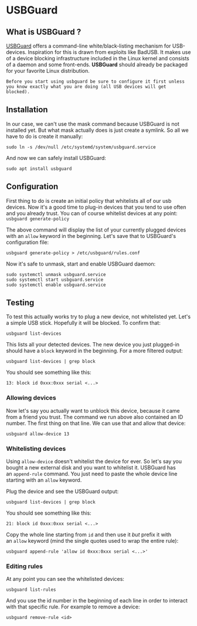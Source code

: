 # USBGuard

## What is USBGuard ?

[USBGuard](https://github.com/dkopecek/usbguard) offers a command-line white/black-listing mechanism for USB-devices. Inspiration for this is drawn from exploits like BadUSB. It makes use of a device blocking infrastructure included in the Linux kernel and consists of a daemon and some front-ends.
**USBGuard** should already be packaged for your favorite Linux distribution.

```ad-warning
Before you start using usbguard be sure to configure it first unless you know exactly what you are doing (all USB devices will get blocked).
```

## Installation

In our case, we can't use the mask command because USBGuard is not installed yet. But what mask actually does is just create a symlink. So all we have to do is create it manually:

```shell
sudo ln -s /dev/null /etc/systemd/system/usbguard.service
```

And now we can safely install USBGuard:

```shell
sudo apt install usbguard
```

## Configuration

First thing to do is create an initial policy that whitelists all of our usb devices. 
Now it's a good time to plug-in devices that you tend to use often and you already trust. You can of course whitelist devices at any point: `usbguard generate-policy`

The above command will display the list of your currently plugged devices with an `allow` keyword in the beginning. Let's save that to USBGuard's configuration file:

```shell
usbguard generate-policy > /etc/usbguard/rules.conf
```

Now it's safe to unmask, start and enable USBGuard daemon:

```shell
sudo systemctl unmask usbguard.service
sudo systemctl start usbguard.service
sudo systemctl enable usbguard.service
```

## Testing

To test this actually works try to plug a new device, not whitelisted yet. Let's a simple USB stick. Hopefully it will be blocked. To confirm that:

```
usbguard list-devices
```

This lists all your detected devices. The new device you just plugged-in should have a `block` keyword in the beginning. For a more filtered output:

```
usbguard list-devices | grep block
```

You should see something like this:

```
13: block id 0xxx:0xxx serial <...>
```

### Allowing devices

Now let's say you actually want to unblock this device, because it came from a friend you trust. The command we run above also contained an ID number. The first thing on that line. We can use that and allow that device:

```
usbguard allow-device 13
```

### Whitelisting devices

Using `allow-device` doesn't whitelist the device for ever. So let's say you bought a new external disk and you want to whitelist it. USBGuard has an `append-rule` command. You just need to paste the whole device line starting with an `allow` keyword.

Plug the device and see the USBGuard output:

```
usbguard list-devices | grep block
```

You should see something like this:

```
21: block id 0xxx:0xxx serial <...>
```

Copy the whole line starting from `id` and then use it _but_ prefix it with an `allow` keyword (mind the single quotes used to wrap the entire rule):

```
usbguard append-rule 'allow id 0xxx:0xxx serial <...>'
```

### Editing rules

At any point you can see the whitelisted devices:

```
usbguard list-rules
```

And you use the id number in the beginning of each line in order to interact with that specific rule. For example to remove a device:

```
usbguard remove-rule <id>
```
